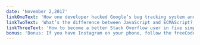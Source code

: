 ```yaml
---
date: 'November 2,2017'
linkOneText: 'How one developer hacked Google’s bug tracking system and made $15,600 in bounties in the process (7 minute read): https://fcc.im/2gTA3Rq'
linkTwoText: 'What’s the difference between JavaScript and ECMAScript? (8 minute read): https://fcc.im/2zaxaq1'
linkThreeText: 'How to become a better Stack Overflow user in five simple steps (4 minute read): https://fcc.im/2huUkxA'
bonus: 'Bonus: If you have Instagram on your phone, follow the freeCodeCamp community there. We post fun photos from campers around the world: https://fcc.im/2heLvrz'
---
```

